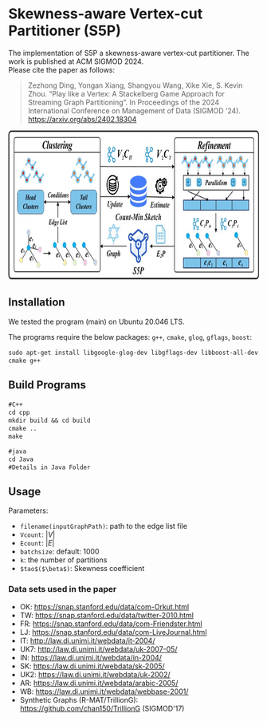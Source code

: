 # Skewness-aware Vertex-cut Partitioner (S5P)
The implementation of S5P a skewness-aware vertex-cut partitioner. The work is published at ACM SIGMOD 2024.</br>
Please cite the paper as follows:</br>
>Zezhong Ding, Yongan Xiang, Shangyou Wang, Xike Xie, S. Kevin Zhou. “Play like a Vertex: A Stackelberg Game Approach for Streaming Graph Partitioning”. In Proceedings of the 2024 International Conference on Management of Data (SIGMOD ‘24). <https://arxiv.org/abs/2402.18304>


<p align="center">
  <img src="./Supplements/overview_1.jpg" height="300">
</p>

## Installation
We tested the program (main) on Ubuntu 20.046 LTS.

The programs require the below packages: `g++`, `cmake`, `glog`, `gflags`, `boost`:
```
sudo apt-get install libgoogle-glog-dev libgflags-dev libboost-all-dev cmake g++
```

## Build Programs
```
#C++
cd cpp
mkdir build && cd build
cmake ..
make
```

```
#java
cd Java
#Details in Java Folder
```

## Usage
Parameters:
* `filename(inputGraphPath)`: path to the edge list file
* `Vcount`: $|V|$
* `Ecount`: $|E|$
* `batchsize`: default: 1000
* `k`: the number of partitions
* `$tao$($\beta$)`: Skewness coefficient

### Data sets used in the paper
* OK: https://snap.stanford.edu/data/com-Orkut.html
* TW: https://snap.stanford.edu/data/twitter-2010.html
* FR: https://snap.stanford.edu/data/com-Friendster.html
* LJ: https://snap.stanford.edu/data/com-LiveJournal.html
* IT: http://law.di.unimi.it/webdata/it-2004/
* UK7: http://law.di.unimi.it/webdata/uk-2007-05/
* IN: https://law.di.unimi.it/webdata/in-2004/
* SK: https://law.di.unimi.it/webdata/sk-2005/
* UK2: https://law.di.unimi.it/webdata/uk-2002/
* AR: https://law.di.unimi.it/webdata/arabic-2005/
* WB: https://law.di.unimi.it/webdata/webbase-2001/
* Synthetic Graphs (R-MAT/TrillionG): https://github.com/chan150/TrillionG (SIGMOD'17)
  

